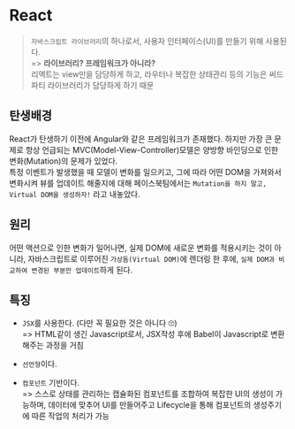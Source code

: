 # React

> `자바스크립트 라이브러리`의 하나로서, 사용자 인터페이스(UI)를 만들기 위해 사용된다.<br />
> => **라이브러리? 프레임워크가 아니라?**<br />
> 리엑트는 view만을 담당하게 하고, 라우터나 복잡한 상태관리 등의 기능은 써드파티 라이브러리가 담당하게 하기 때문

## 탄생배경

React가 탄생하기 이전에 Angular와 같은 프레임워크가 존재했다. 하지만 가장 큰 문제로 항상 언급되는 MVC(Model-View-Controller)모델은 양방향 바인딩으로 인한 변화(Mutation)의 문제가 있었다.<br />
특정 이벤트가 발생했을 때 모델이 변화를 일으키고, 그에 따라 어떤 DOM을 가져와서 변화시켜 뷰를 업데이트 해줄지에 대해 페이스북팀에서는 `Mutation을 하지 말고, Virtual DOM을 생성하자!` 라고 내놓았다.

## 원리

어떤 액션으로 인한 변화가 일어나면, 실제 DOM에 새로운 변화를 적용시키는 것이 아니라, 자바스크립트로 이루어진 `가상돔(Virtual DOM)`에 렌더링 한 후에, `실제 DOM과 비교하여 변경된 부분만 업데이트`하게 된다.

## 특징

- `JSX`를 사용한다. (다만 꼭 필요한 것은 아니다 🙄)<br />
  => HTML같이 생긴 Javascript로서, JSX작성 후에 Babel이 Javascript로 변환해주는 과정을 거침
- `선언형`이다.<br />

- `컴포넌트` 기반이다.<br />
  => 스스로 상태를 관리하는 캡슐화된 컴포넌트를 조합하여 복잡한 UI의 생성이 가능하며, 데이터에 맞추어 UI를 만들어주고 Lifecycle을 통해 컴포넌트의 생성주기에 따른 작업의 처리가 가능
